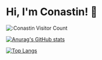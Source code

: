 # Hi, I'm Conastin! 👻

![:Conastin Visitor Count](https://count.getloli.com/get/@Conastin?theme=gelbooru)

[![Anurag's GitHub stats](https://github-readme-stats.vercel.app/api?username=Conastin&theme=buefy&show_icons=true&include_all_commits=true)](https://github.com/anuraghazra/github-readme-stats)

[![Top Langs](https://github-readme-stats.vercel.app/api/top-langs/?username=Conastin&layout=compact&card_width=445)](https://github.com/anuraghazra/github-readme-stats)
